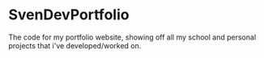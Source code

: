 # SvenDevPortfolio
The code for my portfolio website, showing off all my school and personal projects that i've developed/worked on.
